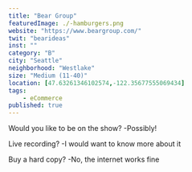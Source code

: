 ```yaml
--- 
title: "Bear Group" 
featuredImage: ./-hamburgers.png 
website: "https://www.beargroup.com/" 
twit: "bearideas"
inst: ""
category: "B" 
city: "Seattle"
neighborhood: "Westlake"
size: "Medium (11-40)"
location: [47.63261346102574,-122.35677555069434]
tags:
    - eCommerce
published: true
--- 
```


Would you like to be on the show? 
-Possibly! 

Live recording? 
-I would want to know more about it 

Buy a hard copy? 
-No, the internet works fine 
